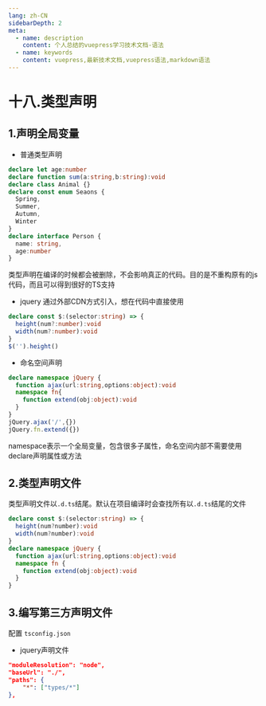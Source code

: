 ```yaml
---
lang: zh-CN
sidebarDepth: 2
meta:
  - name: description
    content: 个人总结的vuepress学习技术文档-语法
  - name: keywords
    content: vuepress,最新技术文档,vuepress语法,markdown语法
---
```


# 十八.类型声明
## 1.声明全局变量
- 普通类型声明
```ts
declare let age:number
declare function sum(a:string,b:string):void
declare class Animal {}
declare const enum Seaons {
  Spring,
  Summer,
  Autumn,
  Winter
}
declare interface Person {
  name: string,
  age:number
}
```
类型声明在编译的时候都会被删除，不会影响真正的代码。目的是不重构原有的js代码，而且可以得到很好的TS支持
- jquery 通过外部CDN方式引入，想在代码中直接使用
```ts
declare const $:(selector:string) => {
  height(num?:number):void
  width(num?:number):void
}
$('').height()
```
- 命名空间声明
```ts
declare namespace jQuery {
  function ajax(url:string,options:object):void
  namespace fn{
    function extend(obj:object):void
  }
}
jQuery.ajax('/',{})
jQuery.fn.extend({})
```
namespace表示一个全局变量，包含很多子属性，命名空间内部不需要使用declare声明属性或方法
## 2.类型声明文件
类型声明文件以`.d.ts`结尾。默认在项目编译时会查找所有以`.d.ts`结尾的文件
```ts
declare const $:(selector:string) => {
  height(num?number):void
  width(num?number):void
}
declare namespace jQuery {
  function ajax(url:string,options:object):void
  namespace fn {
    function extend(obj:object):void
  }
}
```
## 3.编写第三方声明文件
配置 `tsconfig.json`
- jquery声明文件
```json
"moduleResolution": "node",
"baseUrl": "./",
"paths": {
    "*": ["types/*"]
},
```